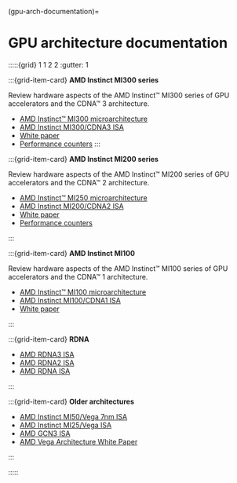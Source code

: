 <head>
  <meta charset="UTF-8">
  <meta name="description" content="GPU architecture">
  <meta name="keywords" content="GPU architecture, architecture support, MI200, MI250, RDNA,
  MI100, AMD Instinct">
</head>

(gpu-arch-documentation)=

# GPU architecture documentation

:::::{grid} 1 1 2 2
:gutter: 1

:::{grid-item-card}
**AMD Instinct MI300 series**

Review hardware aspects of the AMD Instinct™ MI300 series of GPU accelerators and the CDNA™ 3
architecture.

* [AMD Instinct™ MI300 microarchitecture](./gpu-arch/mi300.md)
* [AMD Instinct MI300/CDNA3 ISA](https://www.amd.com/content/dam/amd/en/documents/instinct-tech-docs/instruction-set-architectures/amd-instinct-mi300-cdna3-instruction-set-architecture.pdf)
* [White paper](https://www.amd.com/content/dam/amd/en/documents/instinct-tech-docs/white-papers/amd-cdna-3-white-paper.pdf)
* [Performance counters](./gpu-arch/mi300-mi200-performance-counters.rst)
:::

:::{grid-item-card}
**AMD Instinct MI200 series**

Review hardware aspects of the AMD Instinct™ MI200 series of GPU accelerators and the CDNA™ 2
architecture.

* [AMD Instinct™ MI250 microarchitecture](./gpu-arch/mi250.md)
* [AMD Instinct MI200/CDNA2 ISA](https://www.amd.com/system/files/TechDocs/instinct-mi200-cdna2-instruction-set-architecture.pdf)
* [White paper](https://www.amd.com/content/dam/amd/en/documents/instinct-business-docs/white-papers/amd-cdna2-white-paper.pdf)
* [Performance counters](./gpu-arch/mi300-mi200-performance-counters.rst)

:::

:::{grid-item-card}
**AMD Instinct MI100**

Review hardware aspects of the AMD Instinct™ MI100 series of GPU accelerators and the CDNA™ 1
architecture.

* [AMD Instinct™ MI100 microarchitecture](./gpu-arch/mi100.md)
* [AMD Instinct MI100/CDNA1 ISA](https://www.amd.com/system/files/TechDocs/instinct-mi100-cdna1-shader-instruction-set-architecture%C2%A0.pdf)
* [White paper](https://www.amd.com/content/dam/amd/en/documents/instinct-business-docs/white-papers/amd-cdna-white-paper.pdf)

:::

:::{grid-item-card}
**RDNA**

* [AMD RDNA3 ISA](https://www.amd.com/system/files/TechDocs/rdna3-shader-instruction-set-architecture-feb-2023_0.pdf)
* [AMD RDNA2 ISA](https://www.amd.com/system/files/TechDocs/rdna2-shader-instruction-set-architecture.pdf)
* [AMD RDNA ISA](https://www.amd.com/system/files/TechDocs/rdna-shader-instruction-set-architecture.pdf)

:::

:::{grid-item-card}
**Older architectures**

* [AMD Instinct MI50/Vega 7nm ISA](https://www.amd.com/system/files/TechDocs/vega-7nm-shader-instruction-set-architecture.pdf)
* [AMD Instinct MI25/Vega ISA](https://www.amd.com/system/files/TechDocs/vega-shader-instruction-set-architecture.pdf)
* [AMD GCN3 ISA](https://www.amd.com/system/files/TechDocs/gcn3-instruction-set-architecture.pdf)
* [AMD Vega Architecture White Paper](https://en.wikichip.org/w/images/a/a1/vega-whitepaper.pdf)

:::

:::::
